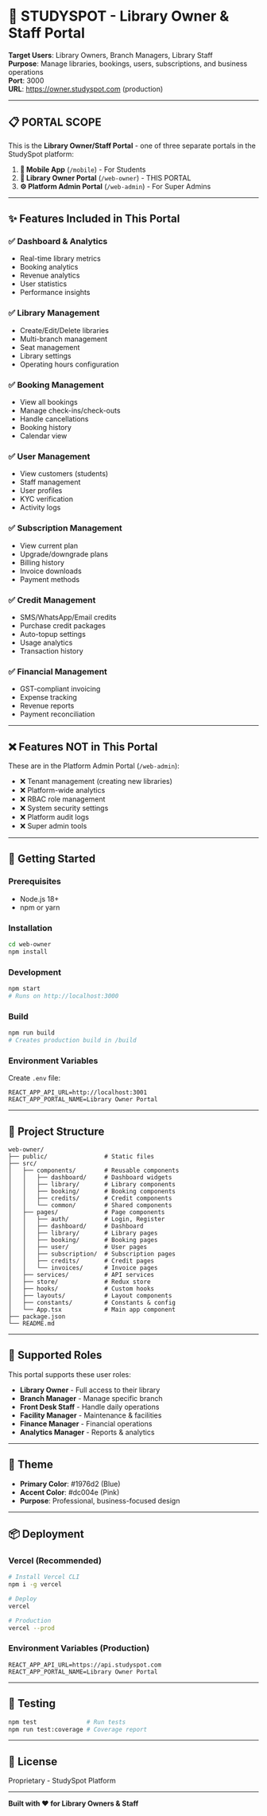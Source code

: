 # 🏢 STUDYSPOT - Library Owner & Staff Portal

**Target Users**: Library Owners, Branch Managers, Library Staff  
**Purpose**: Manage libraries, bookings, users, subscriptions, and business operations  
**Port**: 3000  
**URL**: https://owner.studyspot.com (production)

---

## 📋 **PORTAL SCOPE**

This is the **Library Owner/Staff Portal** - one of three separate portals in the StudySpot platform:

1. **📱 Mobile App** (`/mobile`) - For Students
2. **🏢 Library Owner Portal** (`/web-owner`) - THIS PORTAL
3. **⚙️ Platform Admin Portal** (`/web-admin`) - For Super Admins

---

## ✨ **Features Included in This Portal**

### ✅ Dashboard & Analytics
- Real-time library metrics
- Booking analytics
- Revenue analytics
- User statistics
- Performance insights

### ✅ Library Management
- Create/Edit/Delete libraries
- Multi-branch management
- Seat management
- Library settings
- Operating hours configuration

### ✅ Booking Management
- View all bookings
- Manage check-ins/check-outs
- Handle cancellations
- Booking history
- Calendar view

### ✅ User Management
- View customers (students)
- Staff management
- User profiles
- KYC verification
- Activity logs

### ✅ Subscription Management
- View current plan
- Upgrade/downgrade plans
- Billing history
- Invoice downloads
- Payment methods

### ✅ Credit Management
- SMS/WhatsApp/Email credits
- Purchase credit packages
- Auto-topup settings
- Usage analytics
- Transaction history

### ✅ Financial Management
- GST-compliant invoicing
- Expense tracking
- Revenue reports
- Payment reconciliation

---

## ❌ **Features NOT in This Portal**

These are in the Platform Admin Portal (`/web-admin`):

- ❌ Tenant management (creating new libraries)
- ❌ Platform-wide analytics
- ❌ RBAC role management
- ❌ System security settings
- ❌ Platform audit logs
- ❌ Super admin tools

---

## 🚀 **Getting Started**

### Prerequisites
- Node.js 18+
- npm or yarn

### Installation
```bash
cd web-owner
npm install
```

### Development
```bash
npm start
# Runs on http://localhost:3000
```

### Build
```bash
npm run build
# Creates production build in /build
```

### Environment Variables

Create `.env` file:
```env
REACT_APP_API_URL=http://localhost:3001
REACT_APP_PORTAL_NAME=Library Owner Portal
```

---

## 📁 **Project Structure**

```
web-owner/
├── public/                # Static files
├── src/
│   ├── components/        # Reusable components
│   │   ├── dashboard/     # Dashboard widgets
│   │   ├── library/       # Library components
│   │   ├── booking/       # Booking components
│   │   ├── credits/       # Credit components
│   │   └── common/        # Shared components
│   ├── pages/             # Page components
│   │   ├── auth/          # Login, Register
│   │   ├── dashboard/     # Dashboard
│   │   ├── library/       # Library pages
│   │   ├── booking/       # Booking pages
│   │   ├── user/          # User pages
│   │   ├── subscription/  # Subscription pages
│   │   ├── credits/       # Credit pages
│   │   └── invoices/      # Invoice pages
│   ├── services/          # API services
│   ├── store/             # Redux store
│   ├── hooks/             # Custom hooks
│   ├── layouts/           # Layout components
│   ├── constants/         # Constants & config
│   └── App.tsx            # Main app component
├── package.json
└── README.md
```

---

## 🔐 **Supported Roles**

This portal supports these user roles:

- **Library Owner** - Full access to their library
- **Branch Manager** - Manage specific branch
- **Front Desk Staff** - Handle daily operations
- **Facility Manager** - Maintenance & facilities
- **Finance Manager** - Financial operations
- **Analytics Manager** - Reports & analytics

---

## 🎨 **Theme**

- **Primary Color**: #1976d2 (Blue)
- **Accent Color**: #dc004e (Pink)
- **Purpose**: Professional, business-focused design

---

## 📦 **Deployment**

### Vercel (Recommended)
```bash
# Install Vercel CLI
npm i -g vercel

# Deploy
vercel

# Production
vercel --prod
```

### Environment Variables (Production)
```env
REACT_APP_API_URL=https://api.studyspot.com
REACT_APP_PORTAL_NAME=Library Owner Portal
```

---

## 🧪 **Testing**

```bash
npm test              # Run tests
npm run test:coverage # Coverage report
```

---

## 📝 **License**

Proprietary - StudySpot Platform

---

**Built with ❤️ for Library Owners & Staff**






